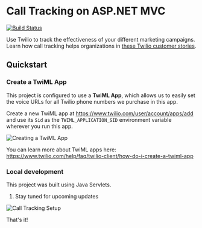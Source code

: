 # Call Tracking on ASP.NET MVC

[![Build Status](https://travis-ci.org/TwilioDevEd/call-tracking-servlets)](https://travis-ci.org/TwilioDevEd/call-tracking-servlets)

Use Twilio to track the effectiveness of your different marketing campaigns.
Learn how call tracking helps organizations in [these Twilio customer
stories](https://www.twilio.com/use-cases/call-tracking).

## Quickstart

### Create a TwiML App

This project is configured to use a **TwiML App**, which allows us to easily set
the voice URLs for all Twilio phone numbers we purchase in this app.

Create a new TwiML app at https://www.twilio.com/user/account/apps/add and use
its `Sid` as the `TWIML_APPLICATION_SID` environment variable wherever you run
this app.

![Creating a TwiML
App](http://howtodocs.s3.amazonaws.com/call-tracking-twiml-app.gif)

You can learn more about TwiML apps here:
https://www.twilio.com/help/faq/twilio-client/how-do-i-create-a-twiml-app

### Local development

This project was built using Java Servlets.

1. Stay tuned for upcoming updates

  ![Call Tracking Setup](http://howtodocs.s3.amazonaws.com/call-tracking-setup.gif)

   That's it!